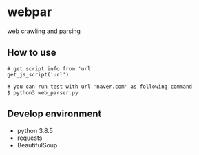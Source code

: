 # webpar
web crawling and parsing

## How to use
```
# get script info from 'url'
get_js_script('url')
```

```
# you can run test with url 'naver.com' as following command
$ python3 web_parser.py
```

## Develop environment
- python 3.8.5
- requests
- BeautifulSoup

